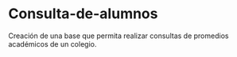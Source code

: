 # Consulta-de-alumnos
Creación de una base que permita realizar consultas de promedios académicos de un colegio. 
